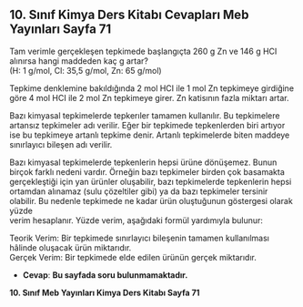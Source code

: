 ## 10. Sınıf Kimya Ders Kitabı Cevapları Meb Yayınları Sayfa 71

Tam verimle gerçekleşen tepkimede başlangıçta 260 g Zn ve 146 g HCI alınırsa hangi maddeden kaç g artar?  
 (H: 1 g/mol, Cl: 35,5 g/mol, Zn: 65 g/mol)

Tepkime denklemine bakıldığında 2 mol HCI ile 1 mol Zn tepkimeye girdiğine göre 4 mol HCI ile 2 mol Zn tepkimeye girer. Zn katisının fazla miktarı artar.

Bazı kimyasal tepkimelerde tepkerıler tamamen kullanılır. Bu tepkimelere artansız tepkimeler adı verilir. Eğer bir tepkimede tepkenlerden biri artıyor ise bu tepkimeye artanlı tepkime denir. Artanlı tepkimelerde biten maddeye sınırlayıcı bileşen adı verilir.

Bazı kimyasal tepkimelerde tepkenlerin hepsi ürüne dönüşemez. Bunun birçok farklı nedeni vardır. Örneğin bazı tepkimeler birden çok basamakta gerçekleştiği için yan ürünler oluşabilir, bazı tepkimelerde tepkenlerin hepsi ortamdan alınamaz (sulu çözeltiler gibi) ya da bazı tepkimeler tersinir olabilir. Bu nedenle tepkimede ne kadar ürün oluştuğunun göstergesi olarak yüzde  
 verim hesaplanır. Yüzde verim, aşağıdaki formül yardımıyla bulunur:

Teorik Verim: Bir tepkimede sınırlayıcı bileşenin tamamen kullanılması hâlinde oluşacak ürün miktarıdır.  
 Gerçek Verim: Bir tepkimede elde edilen ürünün gerçek miktarıdır.

* **Cevap**: **Bu sayfada soru bulunmamaktadır.**

**10. Sınıf Meb Yayınları Kimya Ders Kitabı Sayfa 71**